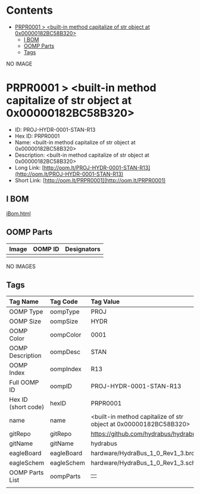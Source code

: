 



Contents
========

* [PRPR0001 > <built-in method capitalize of str object at 0x00000182BC58B320>](#prpr0001--built-in-method-capitalize-of-str-object-at-0x00000182bc58b320)
	* [I BOM](#i-bom)
	* [OOMP Parts](#oomp-parts)
	* [Tags](#tags)
  
NO IMAGE  
# PRPR0001 > <built-in method capitalize of str object at 0x00000182BC58B320>

- ID: PROJ-HYDR-0001-STAN-R13
- Hex ID: PRPR0001
- Name: <built-in method capitalize of str object at 0x00000182BC58B320>
- Description: <built-in method capitalize of str object at 0x00000182BC58B320>
- Long Link: [http://oom.lt/PROJ-HYDR-0001-STAN-R13](http://oom.lt/PROJ-HYDR-0001-STAN-R13)
- Short Link: [http://oom.lt/PRPR0001](http://oom.lt/PRPR0001)

## I BOM
  
[iBom.html](https://htmlpreview.github.io/?https://github.com/oomlout/oomlout_OOMP_projects_V2/blob/main/PROJ/HYDR/0001/STAN/R13/ibom.html)
## OOMP Parts
  

|Image|OOMP ID|Designators|
| :--- | :--- | :--- |
||||
  
NO IMAGES  
## Tags
  

|Tag Name|Tag Code|Tag Value|
| :--- | :--- | :--- |
|OOMP Type|oompType|PROJ|
|OOMP Size|oompSize|HYDR|
|OOMP Color|oompColor|0001|
|OOMP Description|oompDesc|STAN|
|OOMP Index|oompIndex|R13|
|Full OOMP ID|oompID|PROJ-HYDR-0001-STAN-R13|
|Hex ID (short code)|hexID|PRPR0001|
|name|name|<built-in method capitalize of str object at 0x00000182BC58B320>|
|gitRepo|gitRepo|https://github.com/hydrabus/hydrabus|
|gitName|gitName|hydrabus|
|eagleBoard|eagleBoard|hardware/HydraBus_1_0_Rev1_3.brd|
|eagleSchem|eagleSchem|hardware/HydraBus_1_0_Rev1_3.sch|
|OOMP Parts List|oompParts|<table><tr><td></td></tr></table>|
||||
